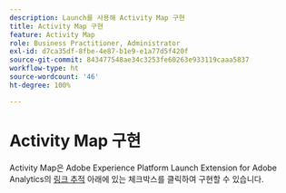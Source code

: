 ```yaml
---
description: Launch를 사용해 Activity Map 구현
title: Activity Map 구현
feature: Activity Map
role: Business Practitioner, Administrator
exl-id: d7ca35df-8fbe-4e87-b1e9-e1a77d5f420f
source-git-commit: 843477548ae34c3253fe60263e933119caaa5837
workflow-type: ht
source-wordcount: '46'
ht-degree: 100%

---
```


# Activity Map 구현

Activity Map은 Adobe Experience Platform Launch Extension for Adobe Analytics의 [링크 추적](https://experienceleague.adobe.com/docs/launch/using/extensions-ref/adobe-extension/analytics-extension/overview.html?lang=ko#link-tracking) 아래에 있는 체크박스를 클릭하여 구현할 수 있습니다.